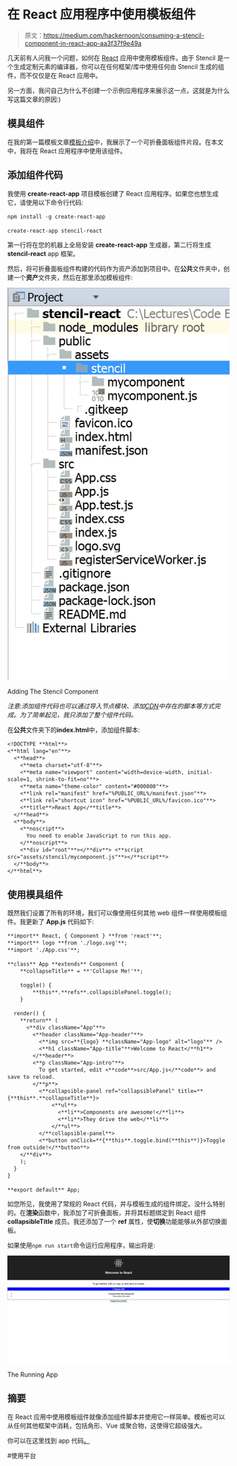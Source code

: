 # 在 React 应用程序中使用模板组件

> 原文：<https://medium.com/hackernoon/consuming-a-stencil-component-in-react-app-aa3f37f9e49a>

几天前有人问我一个问题，如何在 [React](https://hackernoon.com/tagged/react) 应用中使用模板组件。由于 Stencil 是一个生成定制元素的编译器，你可以在任何框架/库中使用任何由 Stencil 生成的组件，而不仅仅是在 React 应用中。

另一方面，我问自己为什么不创建一个示例应用程序来展示这一点，这就是为什么写这篇文章的原因:)

## 模具组件

在我的第一篇模板文章[模板介绍](/@gilfink/getting-started-with-stencil-7e331962a9f1)中，我展示了一个可折叠面板组件片段。在本文中，我将在 React 应用程序中使用该组件。

## 添加组件代码

我使用 **create-react-app** 项目模板创建了 React 应用程序。如果您也想生成它，请使用以下命令行代码:

```
npm install -g create-react-app

create-react-app stencil-react
```

第一行将在您的机器上全局安装 **create-react-app** 生成器，第二行将生成 **stencil-react** app 框架。

然后，将可折叠面板组件构建的代码作为资产添加到项目中。在**公共**文件夹中，创建一个**资产**文件夹，然后在那里添加模板组件:

![](img/92b231767dd4c9f91a13b4823068e0d3.png)

Adding The Stencil Component

*注意:添加组件代码也可以通过导入节点模块、添加*[*CDN*](https://hackernoon.com/tagged/cdn)*中存在的脚本等方式完成。为了简单起见，我只添加了整个组件代码。*

在**公共**文件夹下的**index.html**中，添加组件脚本:

```
<!DOCTYPE **html**>
<**html lang="en"**>
  <**head**>
    <**meta charset="utf-8"**>
    <**meta name="viewport" content="width=device-width, initial-scale=1, shrink-to-fit=no"**>
    <**meta name="theme-color" content="#000000"**>
    <**link rel="manifest" href="%PUBLIC_URL%/manifest.json"**>
    <**link rel="shortcut icon" href="%PUBLIC_URL%/favicon.ico"**>
    <**title**>React App</**title**>
  </**head**>
  <**body**>
    <**noscript**>
      You need to enable JavaScript to run this app.
    </**noscript**>
    <**div id="root"**></**div**> <**script src="assets/stencil/mycomponent.js"**></**script**>
  </**body**>
</**html**>
```

## 使用模具组件

既然我们设置了所有的环境，我们可以像使用任何其他 web 组件一样使用模板组件。我更新了 **App.js** 代码如下:

```
**import** React, { Component } **from 'react'**;
**import** logo **from './logo.svg'**;
**import './App.css'**;

**class** App **extends** Component {
    **collapseTitle** = **'Collapse Me!'**;

    toggle() {
        **this**.**refs**.collapsiblePanel.toggle();
    }

  render() {
    **return** (
      <**div className="App"**>
        <**header className="App-header"**>
          <**img src=**{logo} **className="App-logo" alt="logo"** />
          <**h1 className="App-title"**>Welcome to React</**h1**>
        </**header**>
        <**p className="App-intro"**>
          To get started, edit <**code**>src/App.js</**code**> and save to reload.
        </**p**>
          <**collapsible-panel ref="collapsiblePanel" title=**{**this**.**collapseTitle**}>
              <**ul**>
                <**li**>Components are awesome!</**li**>
                <**li**>They drive the web</**li**>
              </**ul**>
          </**collapsible-panel**>
          <**button onClick=**{**this**.toggle.bind(**this**)}>Toggle from outside!</**button**>
    </**div**>
    );
  }
}

**export default** App;
```

如您所见，我使用了常规的 React 代码，并与模板生成的组件绑定。没什么特别的。在**渲染**函数中，我添加了可折叠面板，并将其标题绑定到 React 组件 **collapsibleTitle** 成员。我还添加了一个 **ref** 属性，使**切换**功能能够从外部切换面板。

如果使用`npm run start`命令运行应用程序，输出将是:

![](img/825f423878618caad2bfbd17562a4cd9.png)

The Running App

## 摘要

在 React 应用中使用模板组件就像添加组件脚本并使用它一样简单。模板也可以从任何其他框架中消耗，包括角形、Vue 或聚合物，这使得它超级强大。

你可以在这里找到 app 代码[。](https://github.com/gilf/stencil-react)

#使用平台